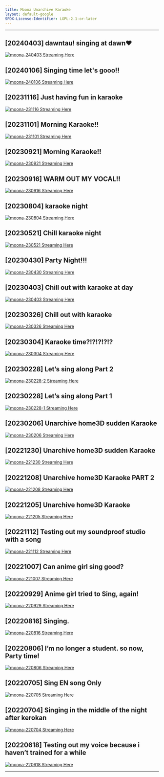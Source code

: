 ```yaml
---
title: Moona Unarchive Karaoke
layout: default-google
SPDX-License-Identifier: LGPL-2.1-or-later
---
```


---

## [20240403] dawntau! singing at dawn♥

<a href="/assets/images/20240403.jpg" class="container" data-lightbox="gallery" data-title="[20240403] dawntau! singing at dawn♥">
  <img class="lazyload" data-src="/assets/images/20240403.jpg" alt="moona-240403"/>
</a>
<a href="../moona-240403/" class="button" role="button">
  Streaming Here
</a>

## [20240106] Singing time let's gooo!!

<a href="/assets/images/20240106.jpg" class="container" data-lightbox="gallery" data-title="[20240106] Singing time let's gooo!!">
  <img class="lazyload" data-src="/assets/images/20240106.jpg" alt="moona-240106"/>
</a>
<a href="../moona-240106/" class="button" role="button">
  Streaming Here
</a>

## [20231116] Just having fun in karaoke

<a href="/assets/images/20231116.jpg" class="container" data-lightbox="gallery" data-title="[20231116] Just having fun in karaoke">
  <img class="lazyload" data-src="/assets/images/20231116.jpg" alt="moona-231116"/>
</a>
<a href="../moona-231116/" class="button" role="button">
  Streaming Here
</a>

## [20231101] Morning Karaoke!!

<a href="/assets/images/20231101.jpg" class="container" data-lightbox="gallery" data-title="[20231101] Morning Karaoke!!">
  <img class="lazyload" data-src="/assets/images/20231101.jpg" alt="moona-231101"/>
</a>
<a href="../moona-231101/" class="button" role="button">
  Streaming Here
</a>

## [20230921] Morning Karaoke!!

<a href="/assets/images/20230921.jpg" class="container" data-lightbox="gallery" data-title="[20230921] Morning Karaoke!!">
  <img class="lazyload" data-src="/assets/images/20230921.jpg" alt="moona-230921"/>
</a>
<a href="../moona-230921/" class="button" role="button">
  Streaming Here
</a>

## [20230916] WARM OUT MY VOCAL!!

<a href="/assets/images/20230916.jpg" class="container" data-lightbox="gallery" data-title="[20230916] WARM OUT MY VOCAL!!">
  <img class="lazyload" data-src="/assets/images/20230916.jpg" alt="moona-230916"/>
</a>
<a href="../moona-230916/" class="button" role="button">
  Streaming Here
</a>

## [20230804] karaoke night

<a href="/assets/images/20230804.jpg" class="container" data-lightbox="gallery" data-title="[20230804] karaoke night">
  <img class="lazyload" data-src="/assets/images/20230804.jpg" alt="moona-230804"/>
</a>
<a href="../moona-230804/" class="button" role="button">
  Streaming Here
</a>

## [20230521] Chill karaoke night

<a href="/assets/images/20230521.jpg" class="container" data-lightbox="gallery" data-title="[20230521] Chill karaoke night">
  <img class="lazyload" data-src="/assets/images/20230521.jpg" alt="moona-230521"/>
</a>
<a href="../moona-230521/" class="button" role="button">
  Streaming Here
</a>

## [20230430] Party Night!!!

<a href="/assets/images/20230430.jpg" class="container" data-lightbox="gallery" data-title="[20230430] Party Night!!!">
  <img class="lazyload" data-src="/assets/images/20230430.jpg" alt="moona-230430"/>
</a>
<a href="../moona-230430/" class="button" role="button">
  Streaming Here
</a>

## [20230403] Chill out with karaoke at day

<a href="/assets/images/20230403.jpg" class="container" data-lightbox="gallery" data-title="[20230403] Chill out with karaoke at day">
  <img class="lazyload" data-src="/assets/images/20230403.jpg" alt="moona-230403"/>
</a>
<a href="../moona-230403/" class="button" role="button">
  Streaming Here
</a>

## [20230326] Chill out with karaoke

<a href="/assets/images/20230326.jpg" class="container" data-lightbox="gallery" data-title="[20230326] Chill out with karaoke">
  <img class="lazyload" data-src="/assets/images/20230326.jpg" alt="moona-230326"/>
</a>
<a href="../moona-230326/" class="button" role="button">
  Streaming Here
</a>

## [20230304] Karaoke time?!?!?!?!?

<a href="/assets/images/20230304.jpg" class="container" data-lightbox="gallery" data-title="[20230304] Karaoke time?!?!?!?!?">
  <img class="lazyload" data-src="/assets/images/20230304.jpg" alt="moona-230304"/>
</a>
<a href="../moona-230304/" class="button" role="button">
  Streaming Here
</a>

## [20230228] Let’s sing along Part 2

<a href="/assets/images/20230228-2.jpg" class="container" data-lightbox="gallery" data-title="[20230228] Let’s sing along Part 2">
  <img class="lazyload" data-src="/assets/images/20230228-2.jpg" alt="moona-230228-2"/>
</a>
<a href="../moona-230228-2/" class="button" role="button">
  Streaming Here
</a>

## [20230228] Let’s sing along Part 1

<a href="/assets/images/20230228-1.jpg" class="container" data-lightbox="gallery" data-title="[20230228] Let’s sing along Part 1">
  <img class="lazyload" data-src="/assets/images/20230228-1.jpg" alt="moona-230228-1"/>
</a>
<a href="../moona-230228-1/" class="button" role="button">
  Streaming Here
</a>

## [20230206] Unarchive home3D sudden Karaoke

<a href="/assets/images/20230206.jpg" class="container" data-lightbox="gallery" data-title="[20230206] Unarchive home3D sudden Karaoke">
  <img class="lazyload" data-src="/assets/images/20230206.jpg" alt="moona-230206"/>
</a>
<a href="../moona-230206/" class="button" role="button">
  Streaming Here
</a>

## [20221230] Unarchive home3D sudden Karaoke

<a href="/assets/images/20221230.jpg" class="container" data-lightbox="gallery" data-title="[20221230] Unarchive home3D sudden Karaoke">
  <img class="lazyload" data-src="/assets/images/20221230.jpg" alt="moona-221230"/>
</a>
<a href="../moona-221230/" class="button" role="button">
  Streaming Here
</a>

## [20221208] Unarchive home3D Karaoke PART 2

<a href="/assets/images/20221208.jpg" class="container" data-lightbox="gallery" data-title="[20221208] Unarchive home3D Karaoke PART 2">
  <img class="lazyload" data-src="/assets/images/20221208.jpg" alt="moona-221208"/>
</a>
<a href="../moona-221208/" class="button" role="button">
  Streaming Here
</a>

## [20221205] Unarchive home3D Karaoke

<a href="/assets/images/20221205.jpg" class="container" data-lightbox="gallery" data-title="[20221205] Unarchive home3D Karaoke">
  <img class="lazyload" data-src="/assets/images/20221205.jpg" alt="moona-221205"/>
</a>
<a href="../moona-221205/" class="button" role="button">
  Streaming Here
</a>

## [20221112] Testing out my soundproof studio with a song

<a href="/assets/images/20221112.jpg" class="container" data-lightbox="gallery" data-title="[20221112] Testing out my soundproof studio with a song">
  <img class="lazyload" data-src="/assets/images/20221112.jpg" alt="moona-221112"/>
</a>
<a href="../moona-221112/" class="button" role="button">
  Streaming Here
</a>

## [20221007] Can anime girl sing good?

<a href="/assets/images/20221007.jpg" class="container" data-lightbox="gallery" data-title="[20221007] Can anime girl sing good?">
  <img class="lazyload" data-src="/assets/images/20221007.jpg" alt="moona-221007"/>
</a>
<a href="../moona-221007/" class="button" role="button">
  Streaming Here
</a>

## [20220929] Anime girl tried to Sing, again!

<a href="/assets/images/20220929.jpg" class="container" data-lightbox="gallery" data-title="[20220929] Anime girl tried to Sing, again!">
  <img class="lazyload" data-src="/assets/images/20220929.jpg" alt="moona-220929"/>
</a>
<a href="../moona-220929/" class="button" role="button">
  Streaming Here
</a>

## [20220816] Singing.

<a href="/assets/images/20220816.jpg" class="container" data-lightbox="gallery" data-title="[20220816] Singing.">
  <img class="lazyload" data-src="/assets/images/20220816.jpg" alt="moona-220816"/>
</a>
<a href="../moona-220816/" class="button" role="button">
  Streaming Here
</a>

## [20220806] I’m no longer a student. so now, Party time!

<a href="/assets/images/20220806.jpg" class="container" data-lightbox="gallery" data-title="[20220806] I’m no longer a student. so now, Party time!">
  <img class="lazyload" data-src="/assets/images/20220806.jpg" alt="moona-220806"/>
</a>
<a href="../moona-220806/" class="button" role="button">
  Streaming Here
</a>

## [20220705] Sing EN song Only

<a href="/assets/images/20220705.jpg" class="container" data-lightbox="gallery" data-title="[20220705] Sing EN song Only">
  <img class="lazyload" data-src="/assets/images/20220705.jpg" alt="moona-220705"/>
</a>
<a href="../moona-220705/" class="button" role="button">
  Streaming Here
</a>

## [20220704] Singing in the middle of the night after kerokan

<a href="/assets/images/20220704.jpg" class="container" data-lightbox="gallery" data-title="[20220704] Singing in the middle of the night after kerokan">
  <img class="lazyload" data-src="/assets/images/20220704.jpg" alt="moona-220704"/>
</a>
<a href="../moona-220704/" class="button" role="button">
  Streaming Here
</a>

## [20220618] Testing out my voice because i haven’t trained for a while

<a href="/assets/images/20220618.jpg" class="container" data-lightbox="gallery" data-title="[20220618] Testing out my voice because i haven’t trained for a while">
  <img class="lazyload" data-src="/assets/images/20220618.jpg" alt="moona-220618"/>
</a>
<a href="../moona-220618/" class="button" role="button">
  Streaming Here
</a>

---
